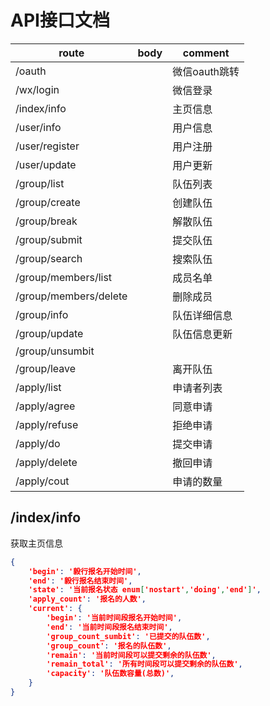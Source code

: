 # API接口文档

| route | body | comment |
| --- | --- | --- |
| /oauth | | 微信oauth跳转 |
| /wx/login | | 微信登录 |
| /index/info | | 主页信息 |
| /user/info | | 用户信息 |
| /user/register | | 用户注册 |
| /user/update | | 用户更新 |
| /group/list | | 队伍列表 |
| /group/create | | 创建队伍 |
| /group/break| | 解散队伍 |
| /group/submit | | 提交队伍 |
| /group/search | | 搜索队伍 |
| /group/members/list | | 成员名单 |
| /group/members/delete | | 删除成员 |
| /group/info | | 队伍详细信息 |
| /group/update | | 队伍信息更新 |
| /group/unsumbit | | |
| /group/leave | | 离开队伍 |
| /apply/list | | 申请者列表 |
| /apply/agree | | 同意申请 |
| /apply/refuse | | 拒绝申请 |
| /apply/do | | 提交申请 |
| /apply/delete | | 撤回申请 |
| /apply/cout | | 申请的数量 |

## /index/info

获取主页信息

```json
{
    'begin': '毅行报名开始时间',
    'end': '毅行报名结束时间',
    'state': '当前报名状态 enum['nostart','doing','end']',
    'apply_count': '报名的人数',
    'current': {
        'begin': '当前时间段报名开始时间',
        'end': '当前时间段报名结束时间',
        'group_count_sumbit': '已提交的队伍数',
        'group_count': '报名的队伍数',
        'remain': '当前时间段可以提交剩余的队伍数',
        'remain_total': '所有时间段可以提交剩余的队伍数',
        'capacity': '队伍数容量(总数)',
    }
}
```
